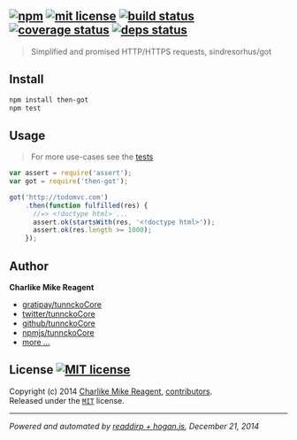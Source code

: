 ## [![npm][npmjs-img]][npmjs-url] [![mit license][license-img]][license-url] [![build status][travis-img]][travis-url] [![coverage status][coveralls-img]][coveralls-url] [![deps status][daviddm-img]][daviddm-url]

> Simplified and promised HTTP/HTTPS requests, sindresorhus/got

## Install
```bash
npm install then-got
npm test
```


## Usage
> For more use-cases see the [tests](./test.js)

```js
var assert = require('assert');
var got = require('then-got');

got('http://todomvc.com')
    .then(function fulfilled(res) {
      //=> <!doctype html> ...
      assert.ok(startsWith(res, '<!doctype html>'));
      assert.ok(res.length >= 1000);
    });
```

## Author
**Charlike Mike Reagent**
+ [gratipay/tunnckoCore][author-gratipay]
+ [twitter/tunnckoCore][author-twitter]
+ [github/tunnckoCore][author-github]
+ [npmjs/tunnckoCore][author-npmjs]
+ [more ...][contrib-more]


## License [![MIT license][license-img]][license-url]
Copyright (c) 2014 [Charlike Mike Reagent][contrib-more], [contributors][contrib-graf].  
Released under the [`MIT`][license-url] license.


[npmjs-url]: http://npm.im/then-got
[npmjs-img]: https://img.shields.io/npm/v/then-got.svg?style=flat&label=then-got

[coveralls-url]: https://coveralls.io/r/tunnckoCore/then-got?branch=master
[coveralls-img]: https://img.shields.io/coveralls/tunnckoCore/then-got.svg?style=flat

[license-url]: https://github.com/tunnckoCore/then-got/blob/master/license.md
[license-img]: https://img.shields.io/badge/license-MIT-blue.svg?style=flat

[travis-url]: https://travis-ci.org/tunnckoCore/then-got
[travis-img]: https://img.shields.io/travis/tunnckoCore/then-got.svg?style=flat

[daviddm-url]: https://david-dm.org/tunnckoCore/then-got
[daviddm-img]: https://img.shields.io/david/tunnckoCore/then-got.svg?style=flat

[author-gratipay]: https://gratipay.com/tunnckoCore
[author-twitter]: https://twitter.com/tunnckoCore
[author-github]: https://github.com/tunnckoCore
[author-npmjs]: https://npmjs.org/~tunnckocore

[contrib-more]: http://j.mp/1stW47C
[contrib-graf]: https://github.com/tunnckoCore/then-got/graphs/contributors

***

_Powered and automated by [readdirp + hogan.js](https://github.com/tunnckoCore), December 21, 2014_